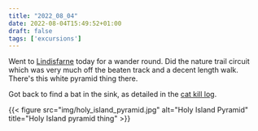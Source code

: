 ```yaml
---
title: "2022_08_04"
date: 2022-08-04T15:49:52+01:00
draft: false
tags: ['excursions']
---
```


Went to [Lindisfarne](https://en.wikipedia.org/wiki/Lindisfarne) today for a wander round. Did the nature trail circuit which was very much off the beaten track and a decent length walk. There's this white pyramid thing there.

Got back to find a bat in the sink, as detailed in the [cat kill log](../../blog/cats/cat_kills).

{{< figure src="img/holy_island_pyramid.jpg" alt="Holy Island Pyramid" title="Holy Island pyramid thing" >}}

